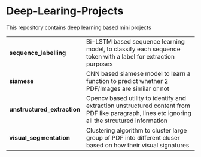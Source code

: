 # Deep-Learing-Projects
This repository contains deep learning based mini projects

<table>
  <tr>
    <td><b>sequence_labelling</b></td>
    <td>Bi-LSTM based sequence learning model, to classify each sequence token with a label for extraction purposes</td>
  </tr>
  <tr>
    <td><b>siamese</b></td>
    <td>CNN based siamese model to learn a function to predict whether 2 PDF/Images are similar or not</td>
  </tr>
  <tr>
    <td><b>unstructured_extraction</b></td>
    <td>Opencv based utility to identify and extraction unstructured content from PDF like paragraph, lines etc ignoring all the strcutured information</td>
  </tr>
  <tr>
    <td><b>visual_segmentation</b></td>
    <td>Clustering algorithm to cluster large group of PDF into different cluser based on how their visual signatures</td>
  </tr>
</table>
